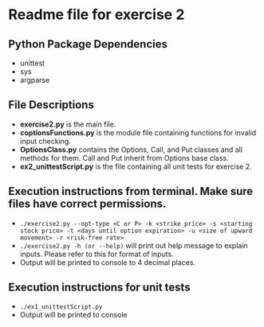 # Readme file for exercise 2

## Python Package Dependencies 
* unittest
* sys
* argparse

## File Descriptions
* __exercise2.py__ is the main file.
* __coptionsFunctions.py__ is the module file containing functions for invalid input checking.
* __OptionsClass.py__ contains the Options, Call, and Put classes and all methods for them. Call and Put inherit from Options base class.
* __ex2_unittestScript.py__ is the file containing all unit tests for exercise 2.

## Execution instructions from terminal. Make sure files have correct permissions. 
* `./exercise2.py --opt-type <C or P> -k <strike price> -s <starting stock price> -t <days until option expiration> -u <size of upward movement> -r <risk-free rate>`
* `./exercise2.py -h (or --help)` will print out help message to explain inputs. Please refer to this for format of inputs.
* Output will be printed to console to 4 decimal places.

## Execution instructions for unit tests
* `./ex1_unittestScript.py`
* Output will be printed to console
